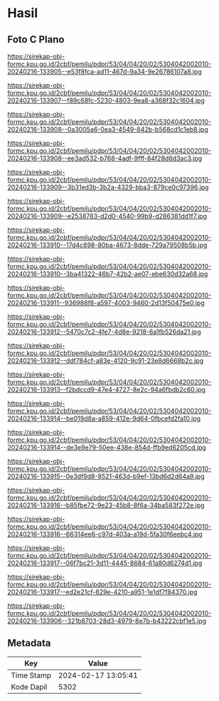 # Hasil

## Foto C Plano

https://sirekap-obj-formc.kpu.go.id/2cbf/pemilu/pdpr/53/04/04/20/02/5304042002010-20240216-133905--e53f8fca-ad11-467d-9a34-9e26786107a8.jpg

https://sirekap-obj-formc.kpu.go.id/2cbf/pemilu/pdpr/53/04/04/20/02/5304042002010-20240216-133907--f89c68fc-5230-4803-9ea8-a368f32c1604.jpg

https://sirekap-obj-formc.kpu.go.id/2cbf/pemilu/pdpr/53/04/04/20/02/5304042002010-20240216-133908--0a3005a6-0ea3-4549-842b-b568cd1c1eb8.jpg

https://sirekap-obj-formc.kpu.go.id/2cbf/pemilu/pdpr/53/04/04/20/02/5304042002010-20240216-133908--ee3ad532-b768-4adf-9fff-84f28d6d3ac3.jpg

https://sirekap-obj-formc.kpu.go.id/2cbf/pemilu/pdpr/53/04/04/20/02/5304042002010-20240216-133909--3b31ed3b-3b2a-4329-bba3-879ce0c97396.jpg

https://sirekap-obj-formc.kpu.go.id/2cbf/pemilu/pdpr/53/04/04/20/02/5304042002010-20240216-133909--e2538783-d2d0-4540-99b9-d286381dd1f7.jpg

https://sirekap-obj-formc.kpu.go.id/2cbf/pemilu/pdpr/53/04/04/20/02/5304042002010-20240216-133910--17d4c898-80ba-4673-8dde-729a79508b5b.jpg

https://sirekap-obj-formc.kpu.go.id/2cbf/pemilu/pdpr/53/04/04/20/02/5304042002010-20240216-133910--3ba41322-46b7-42b2-ae07-ebe630d32a68.jpg

https://sirekap-obj-formc.kpu.go.id/2cbf/pemilu/pdpr/53/04/04/20/02/5304042002010-20240216-133911--936986f8-a597-4003-9460-2d13f50475e0.jpg

https://sirekap-obj-formc.kpu.go.id/2cbf/pemilu/pdpr/53/04/04/20/02/5304042002010-20240216-133912--5470c7c2-4fe7-4d8e-9218-6a1fb526da21.jpg

https://sirekap-obj-formc.kpu.go.id/2cbf/pemilu/pdpr/53/04/04/20/02/5304042002010-20240216-133912--ddf784cf-a83e-4120-9c91-23e8d6668b2c.jpg

https://sirekap-obj-formc.kpu.go.id/2cbf/pemilu/pdpr/53/04/04/20/02/5304042002010-20240216-133913--f2bdccd9-47e4-4727-8e2c-94a6fbdb2c60.jpg

https://sirekap-obj-formc.kpu.go.id/2cbf/pemilu/pdpr/53/04/04/20/02/5304042002010-20240216-133914--be019d8a-a859-412e-9d64-0fbcefd2fa10.jpg

https://sirekap-obj-formc.kpu.go.id/2cbf/pemilu/pdpr/53/04/04/20/02/5304042002010-20240216-133914--de3e9e79-50ee-438e-854d-ffb9ed6205cd.jpg

https://sirekap-obj-formc.kpu.go.id/2cbf/pemilu/pdpr/53/04/04/20/02/5304042002010-20240216-133915--0e3df9d8-8521-463d-b9ef-13bd6d2d64a9.jpg

https://sirekap-obj-formc.kpu.go.id/2cbf/pemilu/pdpr/53/04/04/20/02/5304042002010-20240216-133916--b85fbe72-9e23-45b8-8f6a-34ba583f272e.jpg

https://sirekap-obj-formc.kpu.go.id/2cbf/pemilu/pdpr/53/04/04/20/02/5304042002010-20240216-133916--66314ee6-c97d-403a-a19d-5fa30f6eebc4.jpg

https://sirekap-obj-formc.kpu.go.id/2cbf/pemilu/pdpr/53/04/04/20/02/5304042002010-20240216-133917--06f7bc21-3d11-4445-8684-61a80d6274d1.jpg

https://sirekap-obj-formc.kpu.go.id/2cbf/pemilu/pdpr/53/04/04/20/02/5304042002010-20240216-133917--ed2e21cf-829e-4210-a951-1e1df7f84370.jpg

https://sirekap-obj-formc.kpu.go.id/2cbf/pemilu/pdpr/53/04/04/20/02/5304042002010-20240216-133906--321b8703-28d3-4979-8e7b-b43222cbf1e5.jpg


## Metadata

| Key        | Value               |
| ---------- | ------------------- |
| Time Stamp | 2024-02-17 13:05:41 |
| Kode Dapil | 5302                |



